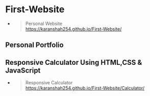 ﻿# First-Website

- >Personal Website<br>https://karanshah254.github.io/First-Website/

## Personal Portfolio



## Responsive Calculator Using HTML,CSS & JavaScript

- >Responsive Calculator<br>https://karanshah254.github.io/First-Website/Calculator/




